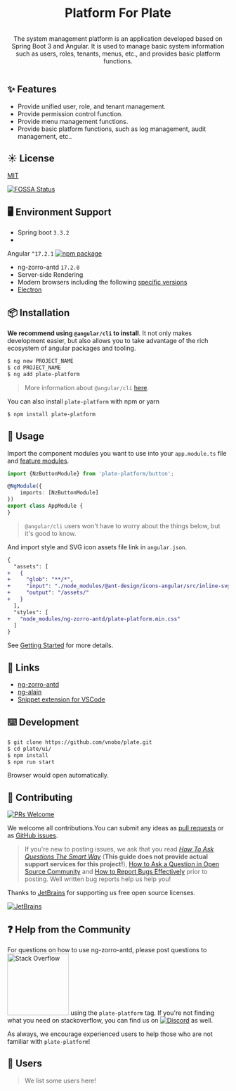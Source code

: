 <h1 style="text-align: center;align-content: center">
Platform For Plate
</h1>

<div style="text-align: center;align-content: center">

The system management platform is an application developed based on Spring Boot 3 and Angular. It is used to manage
basic system information such as users, roles, tenants, menus, etc., and provides basic platform functions.

</div>

## ✨ Features

- Provide unified user, role, and tenant management.
- Provide permission control function.
- Provide menu management functions.
- Provide basic platform functions, such as log management, audit management, etc..

## ☀️ License

[MIT](https://github.com/vnobo/plate/blob/main/LICENSE)

[![FOSSA Status](https://app.fossa.com/api/projects/git%2Bgithub.com%2FNG-ZORRO%2Fng-zorro-antd.svg?type=shield)](https://app.fossa.com/projects/git%2Bgithub.com%2FNG-ZORRO%2Fng-zorro-antd?ref=badge_shield)

## 🖥 Environment Support

* Spring boot `3.3.2`
*

Angular `^17.2.1` [![npm package](https://img.shields.io/npm/v/ng-zorro-antd.svg?style=flat-square)](https://www.npmjs.org/package/ng-zorro-antd)
* ng-zorro-antd `17.2.0`
* Server-side Rendering
* Modern browsers including the following [specific versions](https://angular.io/guide/browser-support)
* [Electron](http://electron.atom.io/)

## 📦 Installation

**We recommend using `@angular/cli` to install**. It not only makes development easier, but also allows you to take
advantage of the rich ecosystem of angular packages and tooling.

```bash
$ ng new PROJECT_NAME
$ cd PROJECT_NAME
$ ng add plate-platform
```

> More information about `@angular/cli` [here](https://github.com/angular/angular-cli).

You can also install `plate-platform` with npm or yarn

```bash
$ npm install plate-platform
```

## 🔨 Usage

Import the component modules you want to use into your `app.module.ts` file
and [feature modules](https://angular.io/guide/feature-modules).

```ts
import {NzButtonModule} from 'plate-platform/button';

@NgModule({
    imports: [NzButtonModule]
})
export class AppModule {
}
```

> `@angular/cli` users won't have to worry about the things below, but it's good to know.

And import style and SVG icon assets file link in `angular.json`.

```diff
{
  "assets": [
+   {
+     "glob": "**/*",
+     "input": "./node_modules/@ant-design/icons-angular/src/inline-svg/",
+     "output": "/assets/"
+   }
  ],
  "styles": [
+   "node_modules/ng-zorro-antd/plate-platform.min.css"
  ]
}
```

See [Getting Started](https://ng.ant.design/docs/getting-started/en) for more details.

## 🔗 Links

* [ng-zorro-antd](https://github.com/NG-ZORRO/ng-zorro-antd-mobile)
* [ng-alain](https://github.com/ng-alain/ng-alain)
* [Snippet extension for VSCode](https://marketplace.visualstudio.com/items?itemName=cipchk.ng-zorro-vscode)

## ⌨️ Development

```bash
$ git clone https://github.com/vnobo/plate.git
$ cd plate/ui/
$ npm install
$ npm run start
```

Browser would open automatically.

## 🤝 Contributing

[![PRs Welcome](https://img.shields.io/badge/PRs-welcome-brightgreen.svg?style=flat-square)](https://github.com/NG-ZORRO/ng-zorro-antd/pulls)

We welcome all contributions.You can submit any
ideas as [pull requests](https://github.com/NG-ZORRO/ng-zorro-antd/pulls) or
as [GitHub issues](https://github.com/NG-ZORRO/ng-zorro-antd/issues).


> If you're new to posting issues, we ask that you read [*How To Ask Questions The Smart
Way*](http://www.catb.org/~esr/faqs/smart-questions.html) (**This guide does not provide actual support services for
this project!**), [How to Ask a Question in Open Source Community](https://github.com/seajs/seajs/issues/545)
> and [How to Report Bugs Effectively](http://www.chiark.greenend.org.uk/~sgtatham/bugs.html) prior to posting. Well
> written bug reports help us help you!

Thanks to [JetBrains](https://www.jetbrains.com/?from=ng-zorro-antd) for supporting us free open source licenses.

[![JetBrains](https://img.alicdn.com/tfs/TB1sSomo.z1gK0jSZLeXXb9kVXa-120-130.svg)](https://www.jetbrains.com/?from=ng-zorro-antd)

## ❓ Help from the Community

For questions on how to use ng-zorro-antd, please post questions
to [<img alt="Stack Overflow" src="https://cdn.sstatic.net/Sites/stackoverflow/company/img/logos/so/so-logo.svg?v=2bb144720a66" width="140" />](http://stackoverflow.com/questions/tagged/ng-zorro-antd)
using the `plate-platform` tag. If you're not finding what you need on stackoverflow, you can find us
on [![Discord](https://img.shields.io/discord/748677963142135818?label=Discord&style=flat-square)](https://discord.com/channels/748677963142135818/764322550712893451)
as well.

As always, we encourage experienced users to help those who are not familiar with `plate-platform`!

## 🎉 Users

> We list some users here!